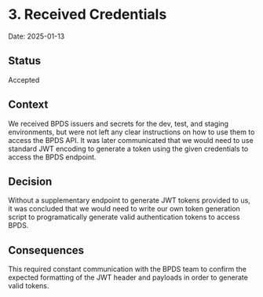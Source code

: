 # 3. Received Credentials

Date: 2025-01-13

## Status

Accepted

## Context

We received BPDS issuers and secrets for the dev, test, and staging environments, but were not left any clear instructions on how to use them to access the BPDS API. It was later communicated that we would need to use standard JWT encoding to generate a token using the given credentials to access the BPDS endpoint.

## Decision

Without a supplementary endpoint to generate JWT tokens provided to us, it was concluded that we would need to write our own token generation script to programatically generate valid authentication tokens to access BPDS.

## Consequences

This required constant communication with the BPDS team to confirm the expected formatting of the JWT header and payloads in order to generate valid tokens.
